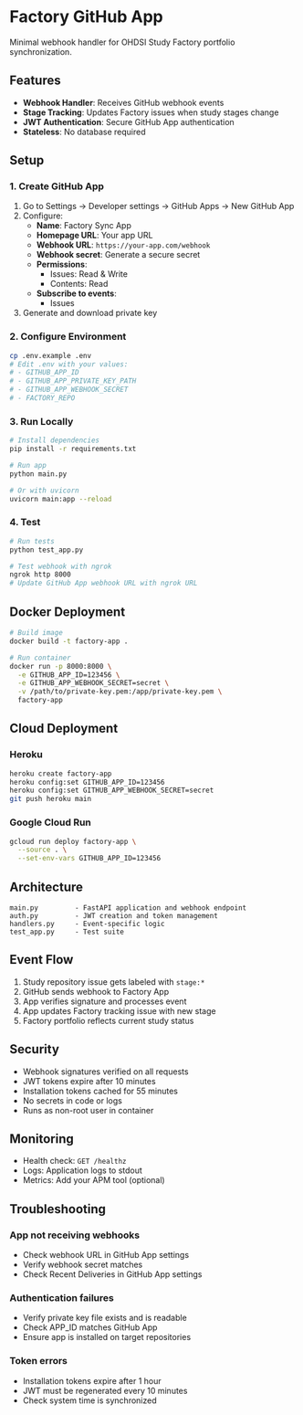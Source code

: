 # Factory GitHub App

Minimal webhook handler for OHDSI Study Factory portfolio synchronization.

## Features

- **Webhook Handler**: Receives GitHub webhook events
- **Stage Tracking**: Updates Factory issues when study stages change
- **JWT Authentication**: Secure GitHub App authentication
- **Stateless**: No database required

## Setup

### 1. Create GitHub App

1. Go to Settings → Developer settings → GitHub Apps → New GitHub App
2. Configure:
   - **Name**: Factory Sync App
   - **Homepage URL**: Your app URL
   - **Webhook URL**: `https://your-app.com/webhook`
   - **Webhook secret**: Generate a secure secret
   - **Permissions**:
     - Issues: Read & Write
     - Contents: Read
   - **Subscribe to events**:
     - Issues
3. Generate and download private key

### 2. Configure Environment

```bash
cp .env.example .env
# Edit .env with your values:
# - GITHUB_APP_ID
# - GITHUB_APP_PRIVATE_KEY_PATH
# - GITHUB_APP_WEBHOOK_SECRET
# - FACTORY_REPO
```

### 3. Run Locally

```bash
# Install dependencies
pip install -r requirements.txt

# Run app
python main.py

# Or with uvicorn
uvicorn main:app --reload
```

### 4. Test

```bash
# Run tests
python test_app.py

# Test webhook with ngrok
ngrok http 8000
# Update GitHub App webhook URL with ngrok URL
```

## Docker Deployment

```bash
# Build image
docker build -t factory-app .

# Run container
docker run -p 8000:8000 \
  -e GITHUB_APP_ID=123456 \
  -e GITHUB_APP_WEBHOOK_SECRET=secret \
  -v /path/to/private-key.pem:/app/private-key.pem \
  factory-app
```

## Cloud Deployment

### Heroku
```bash
heroku create factory-app
heroku config:set GITHUB_APP_ID=123456
heroku config:set GITHUB_APP_WEBHOOK_SECRET=secret
git push heroku main
```

### Google Cloud Run
```bash
gcloud run deploy factory-app \
  --source . \
  --set-env-vars GITHUB_APP_ID=123456
```

## Architecture

```
main.py         - FastAPI application and webhook endpoint
auth.py         - JWT creation and token management
handlers.py     - Event-specific logic
test_app.py     - Test suite
```

## Event Flow

1. Study repository issue gets labeled with `stage:*`
2. GitHub sends webhook to Factory App
3. App verifies signature and processes event
4. App updates Factory tracking issue with new stage
5. Factory portfolio reflects current study status

## Security

- Webhook signatures verified on all requests
- JWT tokens expire after 10 minutes
- Installation tokens cached for 55 minutes
- No secrets in code or logs
- Runs as non-root user in container

## Monitoring

- Health check: `GET /healthz`
- Logs: Application logs to stdout
- Metrics: Add your APM tool (optional)

## Troubleshooting

### App not receiving webhooks
- Check webhook URL in GitHub App settings
- Verify webhook secret matches
- Check Recent Deliveries in GitHub App settings

### Authentication failures
- Verify private key file exists and is readable
- Check APP_ID matches GitHub App
- Ensure app is installed on target repositories

### Token errors
- Installation tokens expire after 1 hour
- JWT must be regenerated every 10 minutes
- Check system time is synchronized